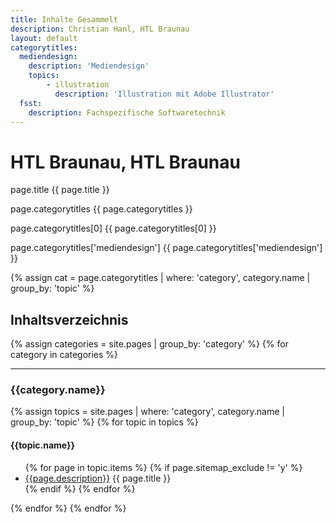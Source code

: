 ```yaml
---
title: Inhalte Gesammelt
description: Christian Hanl, HTL Braunau
layout: default
categorytitles:
  mediendesign: 
    description: 'Mediendesign'
    topics:
        - illustration
          description: 'Illustration mit Adobe Illustrator'
  fsst: 
    description: Fachspezifische Softwaretechnik
---
```


# HTL Braunau, HTL Braunau

page.title {{ page.title }}

page.categorytitles {{ page.categorytitles }}

page.categorytitles[0] {{ page.categorytitles[0] }}

page.categorytitles['mediendesign'] {{ page.categorytitles['mediendesign'] }}

{% assign cat = page.categorytitles | where: 'category', category.name | group_by: 'topic' %}

## Inhaltsverzeichnis

{% assign categories = site.pages | group_by: 'category' %}
{% for category in categories %}
<hr>
<h3>{{category.name}}</h3>
{% assign topics = site.pages | where: 'category', category.name | group_by: 'topic' %}
{% for topic in topics %}
<h4>{{topic.name}}</h4>
<ul>
{% for page in topic.items %}
{% if page.sitemap_exclude != 'y' %}
<li><a href="{{page.url}}">{{page.description}}</a> {{ page.title }}</li>
{% endif %}
{% endfor %}
</ul>
{% endfor %}
{% endfor %}